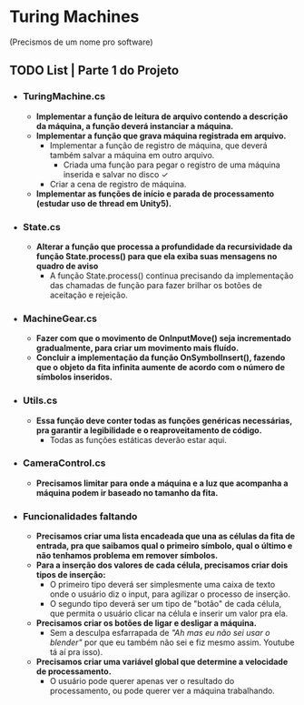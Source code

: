 ﻿
# Turing Machines 

(Precismos de um nome pro software)

## TODO List | Parte 1 do Projeto
- ### TuringMachine.cs
	- **Implementar a função de leitura de arquivo contendo a descrição da máquina, a função deverá instanciar a máquina.**
	- **Implementar a função que grava máquina registrada em arquivo.**
		- Implementar a função de registro de máquina, que deverá também salvar a máquina em outro arquivo. 
			- Criada uma função para pegar o registro de uma máquina inserida e salvar no disco ✓
		- Criar a cena de registro de máquina.
	- **Implementar as funções de início e parada de processamento (estudar uso de thread em Unity5).**
- ### State.cs
	- **Alterar a função que processa a profundidade da recursividade da função State.process() para que ela exiba suas mensagens no quadro de aviso**
		- A função State.process() continua precisando da implementação das chamadas de função para fazer brilhar os botões de aceitação e rejeição. 
- ### MachineGear.cs
	- **Fazer com que o movimento de OnInputMove() seja incrementado gradualmente, para criar um movimento mais fluído.**
	- **Concluir a implementação da função OnSymbolInsert(), fazendo que o objeto da fita infinita aumente de acordo com o número de símbolos inseridos.**
- ### Utils.cs
	- **Essa função deve conter todas as funções genéricas necessárias, pra garantir a legibilidade e o reaproveitamento de código.**
		- Todas as funções estáticas deverão estar aqui.
- ### CameraControl.cs
	- **Precisamos limitar para onde a máquina e a luz que acompanha a máquina podem ir baseado no tamanho da fita.**
- ### Funcionalidades faltando
	- **Precisamos criar uma lista encadeada que una as células da fita de entrada, pra que saibamos qual o primeiro símbolo, qual o último e não tenhamos problema em remover símbolos.**
	- **Para a inserção dos valores de cada célula, precisamos criar dois tipos de inserção:**
		- O primeiro tipo deverá ser simplesmente uma caixa de texto onde o usuário diz o input, para agilizar o processo de inserção.
		- O segundo tipo deverá ser um tipo de "botão" de cada célula, que permita o usuário clicar na célula e inserir um valor pra ela.
	- **Precisamos criar os botões de ligar e desligar a máquina.**
		-  Sem a desculpa esfarrapada de *"Ah mas eu não sei usar o blender"* por que eu também não sei e fiz mesmo assim. Youtube tá aí pra isso).
	- **Precisamos criar uma variável global que determine a velocidade de processamento.**
		-  O usuário pode querer apenas ver o resultado do processamento, ou pode querer ver a máquina trabalhando.